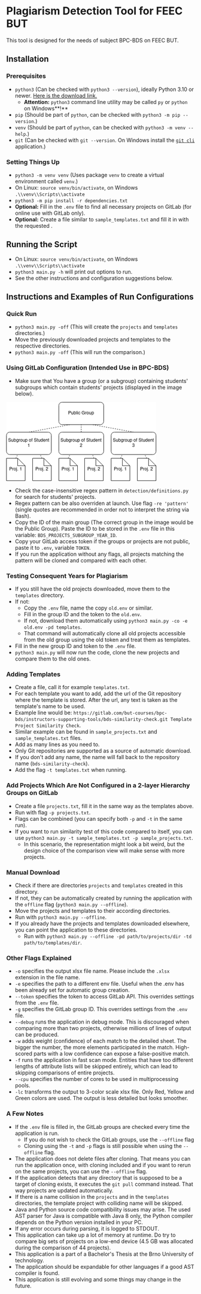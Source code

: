 # Plagiarism Detection Tool for FEEC BUT
This tool is designed for the needs of subject BPC-BDS on FEEC BUT.

## Installation

### Prerequisites
- `python3` (Can be checked with `python3 --version`), ideally Python 3.10 or newer. [Here is the download link.](https://www.python.org/downloads/)
  - **Attention:** `python3` command line utility may be called `py` or `python` on Windows**!**
- `pip` (Should be part of `python`, can be checked with `python3 -m pip --version`.)
- `venv` (Should be part of `python`, can be checked with `python3 -m venv --help`.)
- `git` (Can be checked with `git --version`. On Windows install the [`git cli`](https://git-scm.com/downloads) application.)

### Setting Things Up
- `python3 -m venv venv` (Uses package `venv` to create a virtual environment called `venv`.)
- On Linux: `source venv/bin/activate`, on Windows `.\\venv\\Scripts\\activate`
- `python3 -m pip install -r dependencies.txt`
- **Optional:** Fill in the `.env` file to find all necessary projects on GitLab (for online use with GitLab only).
- **Optional:** Create a file similar to `sample_templates.txt` and fill it in with the requested .

## Running the Script
- On Linux: `source venv/bin/activate`, on Windows `.\\venv\\Scripts\\activate`
- `python3 main.py -h` will print out options to run.
- See the other instructions and configuration suggestions below.

## Instructions and Examples of Run Configurations

### Quick Run
- `python3 main.py -off` (This will create the `projects` and `templates` directories.)
- Move the previously downloaded projects and templates to the respective directories.
- `python3 main.py -off` (This will run the comparison.)

### Using GitLab Configuration (Intended Use in BPC-BDS)
- Make sure that You have a group (or a subgroup) containing students' subgroups which contain students' projects (displayed in the image below).

![GitLab Group Hierarchy](readme_images/hierarchy.png)

- Check the case-insensitive regex pattern in `detection/definitions.py` for search for students' projects.
- Regex pattern can be also overriden at launch. Use flag `-re 'pattern'` (single quotes are recommended in order not to interpret the string via Bash).
- Copy the ID of the main group (The correct group in the image would be the Public Group). Paste the ID to be stored in the `.env` file in this variable: `BDS_PROJECTS_SUBGROUP_YEAR_ID`.
- Copy your GitLab access token if the groups or projects are not public, paste it to `.env`, variable `TOKEN`.
- If you run the application without any flags, all projects matching the pattern will be cloned and compared with each other.

### Testing Consequent Years for Plagiarism
- If you still have the old projects downloaded, move them to the `templates` directory.
- If not:
  - Copy the `.env` file, name the copy `old.env` or similar.
  - Fill in the group ID and the token to the `old.env`.
  - If not, download them automatically using `python3 main.py -co -e old.env -pd templates`.
  - That command will automatically clone all old projects accessible from the old group using the old token and treat them as templates.
- Fill in the new group ID and token to the `.env` file.
- `python3 main.py` will now run the code, clone the new projects and compare them to the old ones.

### Adding Templates
- Create a file, call it for example `templates.txt`.
- For each template you want to add, add the url of the Git repository where the template is stored. After the url, any text is taken as the template's name to be used.
- Example line would be: `https://gitlab.com/but-courses/bpc-bds/instructors-supporting-tools/bds-similarity-check.git Template Project Similarity Check`.
- Similar example can be found in `sample_projects.txt` and `sample_templates.txt` files.
- Add as many lines as you need to.
- Only Git repositories are supported as a source of automatic download.
- If you don't add any name, the name will fall back to the repository name (`bds-similarity-check`).
- Add the flag `-t templates.txt` when running.

### Add Projects Which Are Not Configured in a 2-layer Hierarchy Groups on GitLab
- Create a file `projects.txt`, fill it in the same way as the templates above.
- Run with flag `-p projects.txt`.
- Flags can be combined (you can specify both `-p` and `-t` in the same run).
- If you want to run similarity test of this code compared to itself, you can use `python3 main.py -t sample_templates.txt -p sample_projects.txt`.
  - In this scenario, the representation might look a bit weird, but the design choice of the comparison view will make sense with more projects.

### Manual Download
- Check if there are directories `projects` and `templates` created in this directory.
- If not, they can be automatically created by running the application with the `offline` flag (`python3 main.py --offline`).
- Move the projects and templates to their according directories.
- Run with `python3 main.py --offline`.
- If you already have the projects and templates downloaded elsewhere, you can point the application to these directories.
  - Run with `python3 main.py --offline -pd path/to/projects/dir -td path/to/templates/dir`.

### Other Flags Explained
- `-o` specifies the output xlsx file name. Please include the `.xlsx` extension in the file name.
- `-e` specifies the path to a different env file. Useful when the .env has been already set for automatic group creation.
- `--token` specifies the token to access GitLab API. This overrides settings from the `.env` file.
- `-g` specifies the GitLab group ID. This overrides settings from the `.env` file.
- `--debug` runs the application in debug mode. This is discouraged when comparing more than two projects, otherwise millions of lines of output can be produced.
- `-w` adds weight (confidence) of each match to the detailed sheet. The bigger the number, the more elements participated in the match. High-scored parts with a low confidence can expose a false-positive match.
- `-f` runs the application in fast scan mode. Entities that have too different lengths of attribute lists will be skipped entirely, which can lead to skipping comparisons of entire projects.
- `--cpu` specifies the number of cores to be used in multiprocessing pools.
- `-lc` transforms the output to 3-color scale xlsx file. Only Red, Yellow and Green colors are used. The output is less detailed but looks smoother.

### A Few Notes
- If the `.env` file is filled in, the GitLab groups are checked every time the application is run.
  - If you do not wish to check the GitLab groups, use the `--offline` flag
  - Cloning using the `-t` and `-p` flags is still possible when using the `--offline` flag.
- The application does not delete files after cloning. That means you can run the application once, with cloning included and if you want to rerun on the same projects, you can use the `--offline` flag.
- If the application detects that any directory that is supposed to be a target of cloning exists, it executes the `git pull` command instead. That way projects are updated automatically.
- If there is a name collision in the `projects` and in the `templates` directories, the template project with colliding name will be skipped.
- Java and Python source code compatibility issues may arise. The used AST parser for Java is compatible with Java 8 only, the Python compiler depends on the Python version installed in your PC.
- If any error occurs during parsing, it is logged to STDOUT.
- This application can take up a lot of memory at runtime. Do try to compare big sets of projects on a low-end device (4.5 GB was allocated during the comparison of 44 projects).
- This application is a part of a Bachelor's Thesis at the Brno University of technology.
- The application should be expandable for other languages if a good AST compiler is found.
- This application is still evolving and some things may change in the future.
